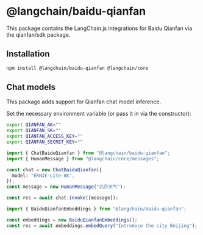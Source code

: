 # @langchain/baidu-qianfan

This package contains the LangChain.js integrations for Baidu Qianfan via the qianfan/sdk package.

## Installation

```bash npm2yarn
npm install @langchain/baidu-qianfan @langchain/core
```

## Chat models

This package adds support for Qianfan chat model inference.

Set the necessary environment variable (or pass it in via the constructor):

```bash
export QIANFAN_AK=""
export QIANFAN_SK=""
export QIANFAN_ACCESS_KEY=""
export QIANFAN_SECRET_KEY=""
```

```typescript
import { ChatBaiduQianfan } from "@langchain/baidu-qianfan";
import { HumanMessage } from "@langchain/core/messages";

const chat = new ChatBaiduQianfan({
  model: "ERNIE-Lite-8K",
});
const message = new HumanMessage("北京天气");

const res = await chat.invoke([message]);
```

```typescript
import { BaiduQianfanEmbeddings } from "@langchain/baidu-qianfan";

const embeddings = new BaiduQianfanEmbeddings();
const res = await embeddings.embedQuery("Introduce the city Beijing");
```
